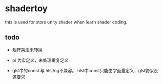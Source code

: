 # shadertoy

this is used for store unity shader when learn shader coding.

## todo

* 矩阵乘法未转换

* pi 为宏定义，未处理重复定义

* glsl中的const 与 hlsl/cg不兼容。 hlsl中const只能由字面量定义，glsl貌似没这要求